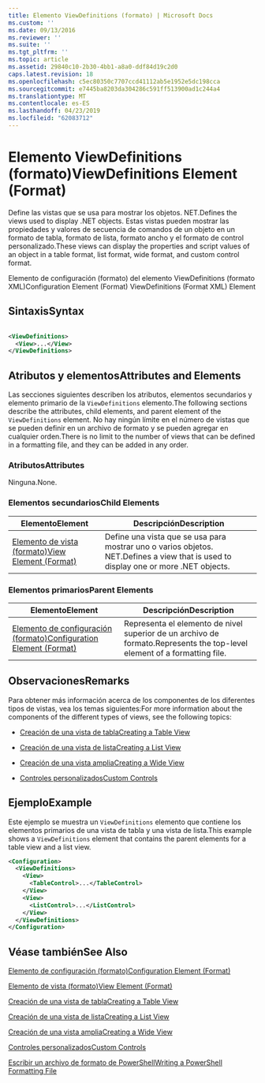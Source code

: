 ```yaml
---
title: Elemento ViewDefinitions (formato) | Microsoft Docs
ms.custom: ''
ms.date: 09/13/2016
ms.reviewer: ''
ms.suite: ''
ms.tgt_pltfrm: ''
ms.topic: article
ms.assetid: 29840c10-2b30-4bb1-a8a0-ddf84d19c2d0
caps.latest.revision: 18
ms.openlocfilehash: c5ec80350c7707ccd41112ab5e1952e5dc198cca
ms.sourcegitcommit: e7445ba8203da304286c591ff513900ad1c244a4
ms.translationtype: MT
ms.contentlocale: es-ES
ms.lasthandoff: 04/23/2019
ms.locfileid: "62083712"
---
```

# <a name="viewdefinitions-element-format"></a><span data-ttu-id="ee13a-102">Elemento ViewDefinitions (formato)</span><span class="sxs-lookup"><span data-stu-id="ee13a-102">ViewDefinitions Element (Format)</span></span>

<span data-ttu-id="ee13a-103">Define las vistas que se usa para mostrar los objetos. NET.</span><span class="sxs-lookup"><span data-stu-id="ee13a-103">Defines the views used to display .NET objects.</span></span> <span data-ttu-id="ee13a-104">Estas vistas pueden mostrar las propiedades y valores de secuencia de comandos de un objeto en un formato de tabla, formato de lista, formato ancho y el formato de control personalizado.</span><span class="sxs-lookup"><span data-stu-id="ee13a-104">These views can display the properties and script values of an object  in a table format, list format, wide format, and custom control format.</span></span>

<span data-ttu-id="ee13a-105">Elemento de configuración (formato) del elemento ViewDefinitions (formato XML)</span><span class="sxs-lookup"><span data-stu-id="ee13a-105">Configuration Element (Format) ViewDefinitions (Format XML) Element</span></span>

## <a name="syntax"></a><span data-ttu-id="ee13a-106">Sintaxis</span><span class="sxs-lookup"><span data-stu-id="ee13a-106">Syntax</span></span>

```xml

<ViewDefinitions>
  <View>...</View>
</ViewDefinitions>
```

## <a name="attributes-and-elements"></a><span data-ttu-id="ee13a-107">Atributos y elementos</span><span class="sxs-lookup"><span data-stu-id="ee13a-107">Attributes and Elements</span></span>

<span data-ttu-id="ee13a-108">Las secciones siguientes describen los atributos, elementos secundarios y elemento primario de la `ViewDefinitions` elemento.</span><span class="sxs-lookup"><span data-stu-id="ee13a-108">The following sections describe the attributes, child elements, and parent element of the `ViewDefinitions` element.</span></span> <span data-ttu-id="ee13a-109">No hay ningún límite en el número de vistas que se pueden definir en un archivo de formato y se pueden agregar en cualquier orden.</span><span class="sxs-lookup"><span data-stu-id="ee13a-109">There is no limit to the number of views that can be defined in a formatting file, and they can be added in any order.</span></span>

### <a name="attributes"></a><span data-ttu-id="ee13a-110">Atributos</span><span class="sxs-lookup"><span data-stu-id="ee13a-110">Attributes</span></span>

<span data-ttu-id="ee13a-111">Ninguna.</span><span class="sxs-lookup"><span data-stu-id="ee13a-111">None.</span></span>

### <a name="child-elements"></a><span data-ttu-id="ee13a-112">Elementos secundarios</span><span class="sxs-lookup"><span data-stu-id="ee13a-112">Child Elements</span></span>

|<span data-ttu-id="ee13a-113">Elemento</span><span class="sxs-lookup"><span data-stu-id="ee13a-113">Element</span></span>|<span data-ttu-id="ee13a-114">Descripción</span><span class="sxs-lookup"><span data-stu-id="ee13a-114">Description</span></span>|
|-------------|-----------------|
|[<span data-ttu-id="ee13a-115">Elemento de vista (formato)</span><span class="sxs-lookup"><span data-stu-id="ee13a-115">View Element (Format)</span></span>](./view-element-format.md)|<span data-ttu-id="ee13a-116">Define una vista que se usa para mostrar uno o varios objetos. NET.</span><span class="sxs-lookup"><span data-stu-id="ee13a-116">Defines a view that is used to display one or more .NET objects.</span></span>|

### <a name="parent-elements"></a><span data-ttu-id="ee13a-117">Elementos primarios</span><span class="sxs-lookup"><span data-stu-id="ee13a-117">Parent Elements</span></span>

|<span data-ttu-id="ee13a-118">Elemento</span><span class="sxs-lookup"><span data-stu-id="ee13a-118">Element</span></span>|<span data-ttu-id="ee13a-119">Descripción</span><span class="sxs-lookup"><span data-stu-id="ee13a-119">Description</span></span>|
|-------------|-----------------|
|[<span data-ttu-id="ee13a-120">Elemento de configuración (formato)</span><span class="sxs-lookup"><span data-stu-id="ee13a-120">Configuration Element (Format)</span></span>](./configuration-element-format.md)|<span data-ttu-id="ee13a-121">Representa el elemento de nivel superior de un archivo de formato.</span><span class="sxs-lookup"><span data-stu-id="ee13a-121">Represents the top-level element of a formatting file.</span></span>|

## <a name="remarks"></a><span data-ttu-id="ee13a-122">Observaciones</span><span class="sxs-lookup"><span data-stu-id="ee13a-122">Remarks</span></span>

<span data-ttu-id="ee13a-123">Para obtener más información acerca de los componentes de los diferentes tipos de vistas, vea los temas siguientes:</span><span class="sxs-lookup"><span data-stu-id="ee13a-123">For more information about the components of the different types of views, see the following topics:</span></span>

- [<span data-ttu-id="ee13a-124">Creación de una vista de tabla</span><span class="sxs-lookup"><span data-stu-id="ee13a-124">Creating a Table View</span></span>](./creating-a-table-view.md)

- [<span data-ttu-id="ee13a-125">Creación de una vista de lista</span><span class="sxs-lookup"><span data-stu-id="ee13a-125">Creating a List View</span></span>](./creating-a-list-view.md)

- [<span data-ttu-id="ee13a-126">Creación de una vista amplia</span><span class="sxs-lookup"><span data-stu-id="ee13a-126">Creating a Wide View</span></span>](./creating-a-wide-view.md)

- [<span data-ttu-id="ee13a-127">Controles personalizados</span><span class="sxs-lookup"><span data-stu-id="ee13a-127">Custom Controls</span></span>](./creating-custom-controls.md)

## <a name="example"></a><span data-ttu-id="ee13a-128">Ejemplo</span><span class="sxs-lookup"><span data-stu-id="ee13a-128">Example</span></span>

<span data-ttu-id="ee13a-129">Este ejemplo se muestra un `ViewDefinitions` elemento que contiene los elementos primarios de una vista de tabla y una vista de lista.</span><span class="sxs-lookup"><span data-stu-id="ee13a-129">This example shows a `ViewDefinitions` element that contains the parent elements for a table view and a list view.</span></span>

```xml
<Configuration>
  <ViewDefinitions>
    <View>
      <TableControl>...</TableControl>
    </View>
    <View>
      <ListControl>...</ListControl>
    </View>
  </ViewDefinitions>
</Configuration>
```

## <a name="see-also"></a><span data-ttu-id="ee13a-130">Véase también</span><span class="sxs-lookup"><span data-stu-id="ee13a-130">See Also</span></span>

[<span data-ttu-id="ee13a-131">Elemento de configuración (formato)</span><span class="sxs-lookup"><span data-stu-id="ee13a-131">Configuration Element (Format)</span></span>](./configuration-element-format.md)

[<span data-ttu-id="ee13a-132">Elemento de vista (formato)</span><span class="sxs-lookup"><span data-stu-id="ee13a-132">View Element (Format)</span></span>](./view-element-format.md)

[<span data-ttu-id="ee13a-133">Creación de una vista de tabla</span><span class="sxs-lookup"><span data-stu-id="ee13a-133">Creating a Table View</span></span>](./creating-a-table-view.md)

[<span data-ttu-id="ee13a-134">Creación de una vista de lista</span><span class="sxs-lookup"><span data-stu-id="ee13a-134">Creating a List View</span></span>](./creating-a-list-view.md)

[<span data-ttu-id="ee13a-135">Creación de una vista amplia</span><span class="sxs-lookup"><span data-stu-id="ee13a-135">Creating a Wide View</span></span>](./creating-a-wide-view.md)

[<span data-ttu-id="ee13a-136">Controles personalizados</span><span class="sxs-lookup"><span data-stu-id="ee13a-136">Custom Controls</span></span>](./creating-custom-controls.md)

[<span data-ttu-id="ee13a-137">Escribir un archivo de formato de PowerShell</span><span class="sxs-lookup"><span data-stu-id="ee13a-137">Writing a PowerShell Formatting File</span></span>](./writing-a-powershell-formatting-file.md)

